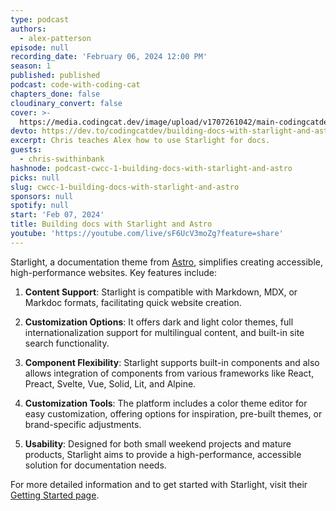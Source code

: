 ```yaml
---
type: podcast
authors:
  - alex-patterson
episode: null
recording_date: 'February 06, 2024 12:00 PM'
season: 1
published: published
podcast: code-with-coding-cat
chapters_done: false
cloudinary_convert: false
cover: >-
  https://media.codingcat.dev/image/upload/v1707261042/main-codingcatdev-photo/2024-2-07-starlight.png
devto: https://dev.to/codingcatdev/building-docs-with-starlight-and-astro-310d
excerpt: Chris teaches Alex how to use Starlight for docs.
guests:
  - chris-swithinbank
hashnode: podcast-cwcc-1-building-docs-with-starlight-and-astro
picks: null
slug: cwcc-1-building-docs-with-starlight-and-astro
sponsors: null
spotify: null
start: 'Feb 07, 2024'
title: Building docs with Starlight and Astro
youtube: 'https://youtube.com/live/sF6UcV3moZg?feature=share'
---
```


Starlight, a documentation theme from [Astro](https://astro.build/), simplifies creating accessible, high-performance websites. Key features include:

1. **Content Support**: Starlight is compatible with Markdown, MDX, or Markdoc formats, facilitating quick website creation.

2. **Customization Options**: It offers dark and light color themes, full internationalization support for multilingual content, and built-in site search functionality.

3. **Component Flexibility**: Starlight supports built-in components and also allows integration of components from various frameworks like React, Preact, Svelte, Vue, Solid, Lit, and Alpine.

4. **Customization Tools**: The platform includes a color theme editor for easy customization, offering options for inspiration, pre-built themes, or brand-specific adjustments.

5. **Usability**: Designed for both small weekend projects and mature products, Starlight aims to provide a high-performance, accessible solution for documentation needs.

For more detailed information and to get started with Starlight, visit their [Getting Started page](https://starlight.astro.build/getting-started/).
